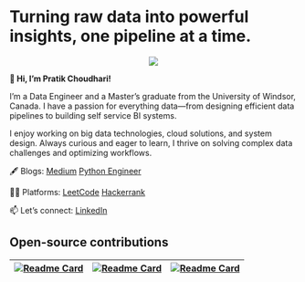 # Turning raw data into powerful insights, one pipeline at a time.

<p align="center">
  <a href="https://skillicons.dev">
    <img src="https://go-skill-icons.vercel.app/api/icons?i=python,spark,pandas,gcp,azure,docker" />
  </a>
</p>

**👋 Hi, I’m Pratik Choudhari!**

I’m a Data Engineer and a Master’s graduate from the University of Windsor, Canada. I have a passion for everything data—from designing efficient data pipelines to building self service BI systems.

I enjoy working on big data technologies, cloud solutions, and system design. Always curious and eager to learn, I thrive on solving complex data challenges and optimizing workflows.

🖋️ Blogs: [Medium](https://pratik-choudhari.medium.com/) [Python Engineer](https://www.python-engineer.com/authors/pratik/)

👨‍💻 Platforms: [LeetCode](https://leetcode.com/u/pratikchoudhari/) [Hackerrank](https://www.hackerrank.com/profile/pratik_choudhari)

📫 Let’s connect: [LinkedIn](https://www.linkedin.com/in/pratik-choudhari/)

## Open-source contributions

[![Readme Card](https://github-readme-stats.vercel.app/api/pin/?username=Retailogists&repo=gcp-ops-bot)](https://github.com/Retailogists/gcp-ops-bot) | [![Readme Card](https://github-readme-stats.vercel.app/api/pin/?username=pratik-choudhari&repo=docker-guide)](https://github.com/pratik-choudhari/docker-guide) | [![Readme Card](https://github-readme-stats.vercel.app/api/pin/?username=DarshanDeshpande&repo=Scrapera)](https://github.com/DarshanDeshpande/Scrapera)
| --- | --- | -- |

